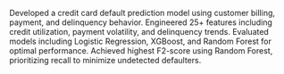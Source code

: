 Developed a credit card default prediction model using customer billing, payment, and delinquency behavior. 
Engineered 25+ features including credit utilization, payment volatility, and delinquency trends.
Evaluated models including Logistic Regression, XGBoost, and Random Forest for optimal performance.
Achieved highest F2-score using Random Forest, prioritizing recall to minimize undetected defaulters.
